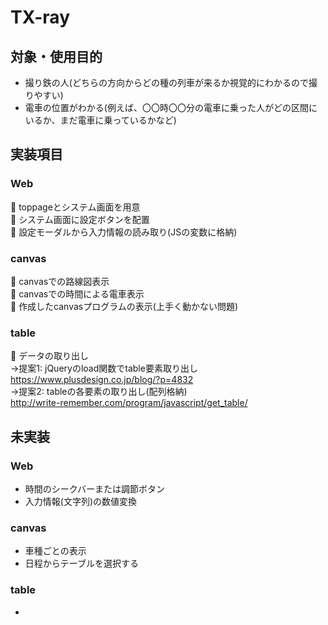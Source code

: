 TX-ray
====
## 対象・使用目的
* 撮り鉄の人(どちらの方向からどの種の列車が来るか視覚的にわかるので撮りやすい)  
* 電車の位置がわかる(例えば、〇〇時〇〇分の電車に乗った人がどの区間にいるか、まだ電車に乗っているかなど)
## 実装項目
### Web
🌸 toppageとシステム画面を用意  
🌸 システム画面に設定ボタンを配置  
🌸 設定モーダルから入力情報の読み取り(JSの変数に格納)  

### canvas
🌸 canvasでの路線図表示  
🌸 canvasでの時間による電車表示  
🌸 作成したcanvasプログラムの表示(上手く動かない問題)

### table
🌸 データの取り出し  
→提案1: jQueryのload関数でtable要素取り出し  
https://www.plusdesign.co.jp/blog/?p=4832  
→提案2: tableの各要素の取り出し(配列格納)  
http://write-remember.com/program/javascript/get_table/  
  
## 未実装
### Web
* 時間のシークバーまたは調節ボタン  
* 入力情報(文字列)の数値変換    

### canvas
* 車種ごとの表示  
* 日程からテーブルを選択する  

### table
*   
